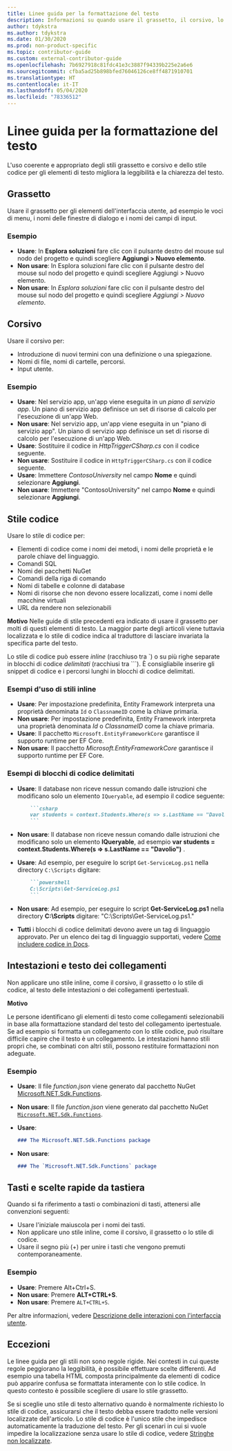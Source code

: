 ```yaml
---
title: Linee guida per la formattazione del testo
description: Informazioni su quando usare il grassetto, il corsivo, lo stile codice e altri stili di testo negli articoli pubblicati sul sito docs.microsoft.com.
author: tdykstra
ms.author: tdykstra
ms.date: 01/30/2020
ms.prod: non-product-specific
ms.topic: contributor-guide
ms.custom: external-contributor-guide
ms.openlocfilehash: 7b6927918c81fdc41e3c3887f94339b225e2a6e6
ms.sourcegitcommit: cfba5ad25b898bfed76046126ce8ff4871910701
ms.translationtype: HT
ms.contentlocale: it-IT
ms.lasthandoff: 05/04/2020
ms.locfileid: "78336512"
---
```

# <a name="text-formatting-guidelines"></a>Linee guida per la formattazione del testo

L'uso coerente e appropriato degli stili grassetto e corsivo e dello stile codice per gli elementi di testo migliora la leggibilità e la chiarezza del testo.

## <a name="bold"></a>Grassetto

Usare il grassetto per gli elementi dell'interfaccia utente, ad esempio le voci di menu, i nomi delle finestre di dialogo e i nomi dei campi di input.

### <a name="examples"></a>Esempio

* **Usare**: In **Esplora soluzioni** fare clic con il pulsante destro del mouse sul nodo del progetto e quindi scegliere **Aggiungi > Nuovo elemento**.
* **Non usare**: In Esplora soluzioni fare clic con il pulsante destro del mouse sul nodo del progetto e quindi scegliere Aggiungi > Nuovo elemento.
* **Non usare**: In *Esplora soluzioni* fare clic con il pulsante destro del mouse sul nodo del progetto e quindi scegliere *Aggiungi > Nuovo elemento*.

## <a name="italics"></a>Corsivo

Usare il corsivo per:

* Introduzione di nuovi termini con una definizione o una spiegazione.
* Nomi di file, nomi di cartelle, percorsi.
* Input utente.

### <a name="examples"></a>Esempio

* **Usare**: Nel servizio app, un'app viene eseguita in un *piano di servizio app*. Un piano di servizio app definisce un set di risorse di calcolo per l'esecuzione di un'app Web.
* **Non usare**: Nel servizio app, un'app viene eseguita in un "piano di servizio app". Un piano di servizio app definisce un set di risorse di calcolo per l'esecuzione di un'app Web.
* **Usare**: Sostituire il codice in *HttpTriggerCSharp.cs* con il codice seguente.
* **Non usare**: Sostituire il codice in `HttpTriggerCSharp.cs` con il codice seguente.
* **Usare**: Immettere *ContosoUniversity* nel campo **Nome** e quindi selezionare **Aggiungi**.
* **Non usare**: Immettere "ContosoUniversity" nel campo **Nome** e quindi selezionare **Aggiungi**.

## <a name="code-style"></a>Stile codice

Usare lo stile di codice per:

* Elementi di codice come i nomi dei metodi, i nomi delle proprietà e le parole chiave del linguaggio.
* Comandi SQL
* Nomi dei pacchetti NuGet
* Comandi della riga di comando
* Nomi di tabelle e colonne di database
* Nomi di risorse che non devono essere localizzati, come i nomi delle macchine virtuali
* URL da rendere non selezionabili

**Motivo** Nelle guide di stile precedenti era indicato di usare il grassetto per molti di questi elementi di testo. La maggior parte degli articoli viene tuttavia localizzata e lo stile di codice indica al traduttore di lasciare invariata la specifica parte del testo.

Lo stile di codice può essere *inline* (racchiuso tra \`) o su più righe separate in blocchi di codice *delimitati* (racchiusi tra \`\`\`). È consigliabile inserire gli snippet di codice e i percorsi lunghi in blocchi di codice delimitati.

### <a name="examples-using-inline-styles"></a>Esempi d'uso di stili inline

* **Usare**: Per impostazione predefinita, Entity Framework interpreta una proprietà denominata `Id` o `ClassnameID` come la chiave primaria.
* **Non usare**: Per impostazione predefinita, Entity Framework interpreta una proprietà denominata *Id* o *ClassnameID* come la chiave primaria.
* **Usare**: Il pacchetto `Microsoft.EntityFrameworkCore` garantisce il supporto runtime per EF Core.
* **Non usare**: Il pacchetto *Microsoft.EntityFrameworkCore* garantisce il supporto runtime per EF Core.

### <a name="examples-of-fenced-code-blocks"></a>Esempi di blocchi di codice delimitati

* **Usare**: Il database non riceve nessun comando dalle istruzioni che modificano solo un elemento `IQueryable`, ad esempio il codice seguente:

  ```markdown
      ```csharp
      var students = context.Students.Where(s => s.LastName == "Davolio")
      ```
  ```

* **Non usare**: Il database non riceve nessun comando dalle istruzioni che modificano solo un elemento **IQueryable**, ad esempio **var students = context.Students.Where(s => s.LastName == "Davolio")** .

* **Usare**: Ad esempio, per eseguire lo script `Get-ServiceLog.ps1` nella directory `C:\Scripts` digitare:

  ```markdown
      ```powershell
      C:\Scripts\Get-ServiceLog.ps1
      ```
  ```

* **Non usare**: Ad esempio, per eseguire lo script **Get-ServiceLog.ps1** nella directory **C:\Scripts** digitare: "C:\Scripts\Get-ServiceLog.ps1."

* **Tutti** i blocchi di codice delimitati devono avere un tag di linguaggio approvato. Per un elenco dei tag di linguaggio supportati, vedere [Come includere codice in Docs](./code-in-docs.md#supported-languages).

## <a name="headings-and-link-text"></a>Intestazioni e testo dei collegamenti

Non applicare uno stile inline, come il corsivo, il grassetto o lo stile di codice, al testo delle intestazioni o dei collegamenti ipertestuali.

**Motivo**

Le persone identificano gli elementi di testo come collegamenti selezionabili in base alla formattazione standard del testo del collegamento ipertestuale. Se ad esempio si formatta un collegamento con lo stile codice, può risultare difficile capire che il testo è un collegamento. Le intestazioni hanno stili propri che, se combinati con altri stili, possono restituire formattazioni non adeguate.

### <a name="examples"></a>Esempio

* **Usare**: Il file *function.json* viene generato dal pacchetto NuGet [Microsoft.NET.Sdk.Functions](http://www.nuget.org/packages/Microsoft.NET.Sdk.Functions).
* **Non usare**: Il file *function.json* viene generato dal pacchetto NuGet [`Microsoft.NET.Sdk.Functions`](http://www.nuget.org/packages/Microsoft.NET.Sdk.Functions).

* **Usare**:

  ```markdown
  ### The Microsoft.NET.Sdk.Functions package
  ```

* **Non usare**:

  ```markdown
  ### The `Microsoft.NET.Sdk.Functions` package
  ```

## <a name="keys-and-keyboard-shortcuts"></a>Tasti e scelte rapide da tastiera

Quando si fa riferimento a tasti o combinazioni di tasti, attenersi alle convenzioni seguenti:

* Usare l'iniziale maiuscola per i nomi dei tasti.
* Non applicare uno stile inline, come il corsivo, il grassetto o lo stile di codice.
* Usare il segno più (+) per unire i tasti che vengono premuti contemporaneamente.

### <a name="examples"></a>Esempio

* **Usare**: Premere Alt+Ctrl+S.
* **Non usare**: Premere **ALT+CTRL+S**.
* **Non usare**: Premere `ALT+CTRL+S`.

Per altre informazioni, vedere [Descrizione delle interazioni con l'interfaccia utente](https://styleguides.azurewebsites.net/StyleGuide/Read?id=2700&topicid=26472).

## <a name="exceptions"></a>Eccezioni

Le linee guida per gli stili non sono regole rigide. Nei contesti in cui queste regole peggiorano la leggibilità, è possibile effettuare scelte differenti. Ad esempio una tabella HTML composta principalmente da elementi di codice può apparire confusa se formattata interamente con lo stile codice. In questo contesto è possibile scegliere di usare lo stile grassetto.

Se si sceglie uno stile di testo alternativo quando è normalmente richiesto lo stile di codice, assicurarsi che il testo debba essere tradotto nelle versioni localizzate dell'articolo. Lo stile di codice è l'unico stile che impedisce automaticamente la traduzione del testo. Per gli scenari in cui si vuole impedire la localizzazione senza usare lo stile di codice, vedere [Stringhe non localizzate](markdown-reference.md#non-localized-strings).
